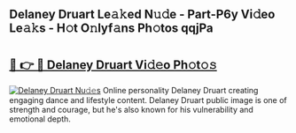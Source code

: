 ## Delaney Druart Le𝚊𝚔ed N𝚞𝚍e - Part-P6y Vi𝚍eo Le𝚊𝚔s - H𝚘t O𝚗lyf𝚊ns Ph𝚘tos qqjPa

# <h2><a href="http://hf1ay5.feru.top/?c=Delaney+Druart">🔗 👉 🔴 Delaney Druart Vi𝚍𝚎o Ph𝚘t𝚘𝚜</a></h2>

[![Delaney Druart Nu𝚍𝚎s](https://i.imgur.com/0TWrTi3.gif)](http://hf1ay5.feru.top/?c=Delaney+Druart)
Online personality Delaney Druart creating engaging dance and lifestyle content. Delaney Druart public image is one of strength and courage, but he's also known for his vulnerability and emotional depth. 
